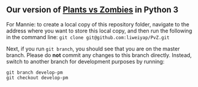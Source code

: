 ## Our version of [Plants vs Zombies](https://www.ea.com/studios/popcap/plants-vs-zombies) in Python 3

For Mannie: to create a local copy of this repository folder, navigate to the address where you want to store this local copy, and then run the following in the command line: `git clone git@github.com:liweiyap/PvZ.git`

Next, if you run `git branch`, you should see that you are on the master branch. Please do **not** commit any changes to this branch directly. Instead, switch to another branch for development purposes by running:

```
git branch develop-pm
git checkout develop-pm
```
